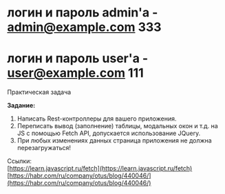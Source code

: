 # логин и пароль admin'a - admin@example.com 333
# логин и пароль user'a - user@example.com 111

Практическая задача

**Задание:**  
1. Написать Rest-контроллеры для вашего приложения.  
2. Переписать вывод (заполнение) таблицы, модальных окон и т.д. на JS c помощью Fetch API, допускается использование JQuery.  
3. При любых изменениях данных страница приложения не должна перезагружаться!

Ссылки:  
[https://learn.javascript.ru/fetch](https://learn.javascript.ru/fetch)  
[https://habr.com/ru/company/otus/blog/440046/](https://habr.com/ru/company/otus/blog/440046/)

